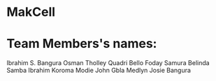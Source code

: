 # MakCell
# Team Members's names:
Ibrahim S. Bangura
Osman Tholley
Quadri Bello
Foday Samura
Belinda Samba
Ibrahim Koroma
Modie John Gbla
Medlyn Josie Bangura
